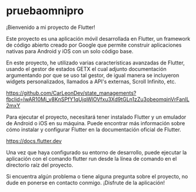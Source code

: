 # pruebaomnipro


¡Bienvenido a mi proyecto de Flutter!

Este proyecto es una aplicación móvil desarrollada en Flutter, un framework de código abierto creado por Google que permite construir aplicaciones nativas para Android y iOS con un solo código base.

En este proyecto, he utilizado varias características avanzadas de Flutter, usando el gestor de estados GETX el cual adjunto documentación argumentando por que se uso tal gestor, de igual manera se incluyeron widgets personalizados, llamados a API's externas, Scroll Infinito, etc.

https://github.com/CarLeonDev/state_managements?fbclid=IwAR10Mj_v8KnSPfY1qUjqWlOVfxu3Xd9tGLn1zZu3obeomqinVrFanIL2mxY

Para ejecutar el proyecto, necesitará tener instalado Flutter y un emulador de Android o iOS en su máquina. Puede encontrar más información sobre cómo instalar y configurar Flutter en la documentación oficial de Flutter.

https://docs.flutter.dev

Una vez que haya configurado su entorno de desarrollo, puede ejecutar la aplicación con el comando flutter run desde la línea de comando en el directorio raíz del proyecto.

Si encuentra algún problema o tiene alguna pregunta sobre el proyecto, no dude en ponerse en contacto conmigo. ¡Disfrute de la aplicación!





